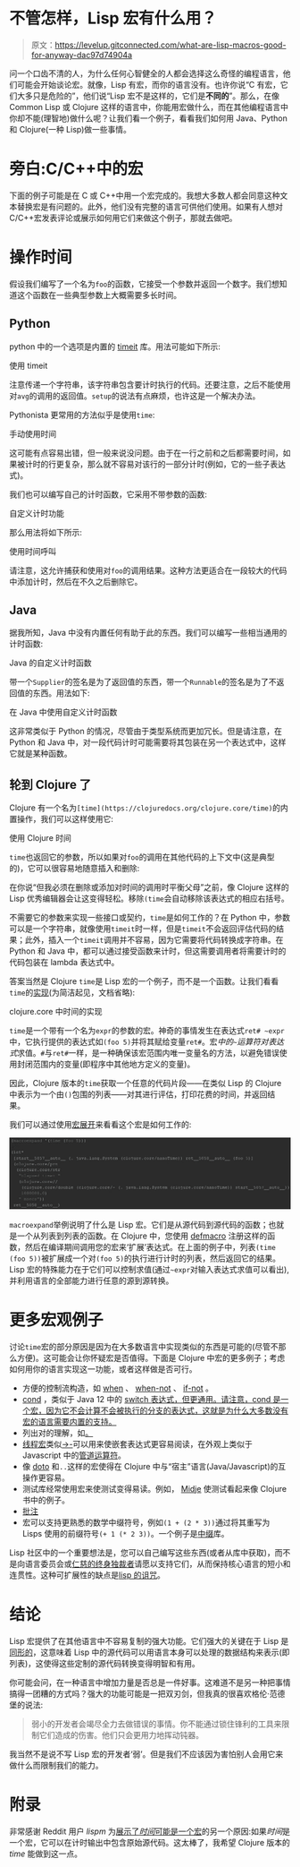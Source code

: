 # 不管怎样，Lisp 宏有什么用？

> 原文：<https://levelup.gitconnected.com/what-are-lisp-macros-good-for-anyway-dac97d74904a>

问一个口齿不清的人，为什么任何心智健全的人都会选择这么奇怪的编程语言，他们可能会开始谈论宏。就像，Lisp 有宏，而你的语言没有。也许你说“C 有宏，它们大多只是危险的”，他们说“Lisp 宏不是这样的，它们是**不同的**”。那么，在像 Common Lisp 或 Clojure 这样的语言中，你能用宏做什么，而在其他编程语言中你却不能(理智地)做什么呢？让我们看一个例子，看看我们如何用 Java、Python 和 Clojure(一种 Lisp)做一些事情。

# 旁白:C/C++中的宏

下面的例子可能是在 C 或 C++中用一个宏完成的。我想大多数人都会同意这种文本替换宏是有问题的。此外，他们没有完整的语言可供他们使用。如果有人想对 C/C++宏发表评论或展示如何用它们来做这个例子，那就去做吧。

# 操作时间

假设我们编写了一个名为`foo`的函数，它接受一个参数并返回一个数字。我们想知道这个函数在一些典型参数上大概需要多长时间。

## **Python**

python 中的一个选项是内置的 [timeit](https://docs.python.org/2/library/timeit.html) 库。用法可能如下所示:

使用 timeit

注意传递一个字符串，该字符串包含要计时执行的代码。还要注意，之后不能使用对`avg`的调用的返回值。`setup`的说法有点麻烦，也许这是一个解决办法。

Pythonista 更常用的方法似乎是使用`time`:

手动使用时间

这可能有点容易出错，但一般来说没问题。由于在一行之前和之后都需要时间，如果被计时的行更复杂，那么就不容易对该行的一部分计时(例如，它的一些子表达式)。

我们也可以编写自己的计时函数，它采用不带参数的函数:

自定义计时功能

那么用法将如下所示:

使用时间呼叫

请注意，这允许捕获和使用对`foo`的调用结果。这种方法更适合在一段较大的代码中添加计时，然后在不久之后删除它。

## **Java**

据我所知，Java 中没有内置任何有助于此的东西。我们可以编写一些相当通用的计时函数:

Java 的自定义计时函数

带一个`Supplier`的签名是为了返回值的东西，带一个`Runnable`的签名是为了不返回值的东西。用法如下:

在 Java 中使用自定义计时函数

这非常类似于 Python 的情况，尽管由于类型系统而更加冗长。但是请注意，在 Python 和 Java 中，对一段代码计时可能需要将其包装在另一个表达式中，这样它就是某种函数。

## 轮到 Clojure 了

Clojure 有一个名为`[time](https://clojuredocs.org/clojure.core/time)`的内置操作，我们可以这样使用它:

使用 Clojure 时间

`time`也返回它的参数，所以如果对`foo`的调用在其他代码的上下文中(这是典型的)，它可以很容易地随意插入和删除:

在你说“但我必须在删除或添加对时间的调用时平衡父母”之前，像 Clojure 这样的 Lisp 优秀编辑器会让这变得轻松。移除`(time`会自动移除该表达式的相应右括号。

不需要它的参数来实现一些接口或契约，`time`是如何工作的？在 Python 中，参数可以是一个字符串，就像使用`timeit`时一样，但是`timeit`不会返回评估代码的结果；此外，插入一个`timeit`调用并不容易，因为它需要将代码转换成字符串。在 Python 和 Java 中，都可以通过接受函数来计时，但这需要调用者将需要计时的代码包装在 lambda 表达式中。

答案当然是 Clojure `time`是 Lisp 宏的一个例子，而不是一个函数。让我们看看`time`的[实现](https://github.com/clojure/clojure/blob/clojure-1.9.0/src/clj/clojure/core.clj#L3850)(为简洁起见，文档省略):

clojure.core 中时间的实现

`time`是一个带有一个名为`expr`的参数的宏。神奇的事情发生在表达式`ret# ~expr`中，它执行提供的表达式如`(foo 5)`并将其赋给变量`ret#`。宏*中的`~`运算符对表达式*求值。`#`与`ret#`一样，是一种确保该宏范围内唯一变量名的方法，以避免错误使用封闭范围内的变量(即程序中其他地方定义的变量)。

因此，Clojure 版本的`time`获取一个任意的代码片段——在类似 Lisp 的 Clojure 中表示为一个由`()`包围的列表——对其进行评估，打印花费的时间，并返回结果。

我们可以通过使用[宏展开](https://clojuredocs.org/clojure.core/macroexpand)来看看这个宏是如何工作的:

![](img/df4c509dca44a9109b05e6fd7755a82c.png)

`macroexpand`举例说明了什么是 Lisp 宏。它们是从源代码到源代码的函数；也就是一个从列表到列表的函数。在 Clojure 中，您使用 [defmacro](https://clojuredocs.org/clojure.core/defmacro) 注册这样的函数，然后在编译期间调用您的宏来‘扩展’表达式。在上面的例子中，列表`(time (foo 5))`被扩展成一个对`(foo 5)`的执行进行计时的列表，然后返回它的结果。Lisp 宏的特殊能力在于它们可以控制求值(通过`~expr`对输入表达式求值可以看出),并利用语言的全部能力进行任意的源到源转换。

# 更多宏观例子

讨论`time`宏的部分原因是因为在大多数语言中实现类似的东西是可能的(尽管不那么方便)。这可能会让你怀疑宏是否值得。下面是 Clojure 中宏的更多例子；考虑如何用你的语言实现这一功能，或者这样做是否可行。

*   方便的控制流构造，如 [when](https://clojuredocs.org/clojure.core/when) 、 [when-not](https://clojuredocs.org/clojure.core/when-not) 、 [if-not](https://clojuredocs.org/clojure.core/if-not) 。
*   [cond](https://clojuredocs.org/clojure.core/cond) ，类似于 Java 12 中的 [switch 表达式，但更通用。请注意，cond 是一个宏，因为它不会计算不会被执行的分支的表达式，这就是为什么大多数没有宏的语言需要内置的支持。](https://docs.oracle.com/en/java/javase/13/language/switch-expressions.html)
*   列出对的理解，如[。](https://clojuredocs.org/clojure.core/for)
*   [线程宏](https://clojure.org/guides/threading_macros)类似[->-](https://clojuredocs.org/clojure.core/-%3E)可以用来使嵌套表达式更容易阅读，在外观上类似于 Javascript 中的[管道运算符](https://developer.mozilla.org/en-US/docs/Web/JavaScript/Reference/Operators/Pipeline_operator)。
*   像 [doto](https://clojuredocs.org/clojure.core/doto) 和`..`这样的宏使得在 Clojure 中与“宿主”语言(Java/Javascript)的互操作更容易。
*   测试库经常使用宏来使测试变得易读。例如， [Midje](https://github.com/marick/Midje) 使测试看起来像 Clojure 书中的例子。
*   [批注](https://clojuredocs.org/clojure.core/comment)
*   宏可以支持更熟悉的数学中缀符号，例如`(1 + (2 * 3))`通过将其重写为 Lisps 使用的前缀符号`(+ 1 (* 2 3))`。一个例子是[中缀](https://github.com/rm-hull/infix)库。

Lisp 社区中的一个重要想法是，您可以自己编写这些东西(或者从库中获取)，而不是向语言委员会或[仁慈的终身独裁者](https://en.wikipedia.org/wiki/Benevolent_dictator_for_life)请愿以支持它们，从而保持核心语言的短小和连贯性。这种可扩展性的缺点是[lisp 的诅咒](http://winestockwebdesign.com/Essays/Lisp_Curse.html)。

# 结论

Lisp 宏提供了在其他语言中不容易复制的强大功能。它们强大的关键在于 Lisp 是[同形的](https://en.wikipedia.org/wiki/Homoiconicity)，这意味着 Lisp 中的源代码可以用语言本身可以处理的数据结构来表示(即列表)，这使得这些定制的源代码转换变得明智和有用。

你可能会问，在一种语言中增加力量是否总是一件好事。这难道不是另一种把事情搞得一团糟的方式吗？强大的功能可能是一把双刃剑，但我真的很喜欢格伦·范德堡的说法:

> 弱小的开发者会竭尽全力去做错误的事情。你不能通过锁住锋利的工具来限制它们造成的伤害。他们只会更用力地挥动钝器。

我当然不是说不写 Lisp 宏的开发者‘弱’。但是我们不应该因为害怕别人会用它来做什么而限制我们的能力。

# 附录

非常感谢 Reddit 用户 *lispm* 为[展示了*时间*可能是一个宏](https://www.reddit.com/r/lisp/comments/f05xvw/what_are_lisp_macros_good_for_anyway/fh10skf?utm_source=share&utm_medium=web2x)的另一个原因:如果*时间*是一个宏，它可以在计时输出中包含原始源代码。这太棒了，我希望 Clojure 版本的 *time* 能做到这一点。